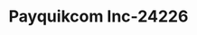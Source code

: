 ---
f_zip-code: 19004
f_state-code: PA
title: Payquikcom Inc-24226
f_phone: 610-660-0711
f_city-only: Bala Cynwyd
f_address: 111 Presidential Blvd Bala Cynwyd
f_location-unique-id: '24226'
slug: payquikcom-inc-24226
updated-on: '2024-05-30T13:46:58.046Z'
created-on: '2024-05-30T13:36:59.803Z'
published-on: '2024-05-30T13:54:32.469Z'
f_city-state: cms/city/bala-cynwyd-pa.md
f_company: cms/company/payquikcom-inc.md
f_state: cms/state/pennsylvania.md
layout: '[payday-loan].html'
tags: payday-loan
---